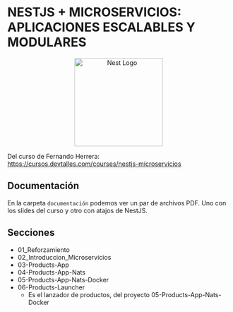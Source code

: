 # NESTJS + MICROSERVICIOS: APLICACIONES ESCALABLES Y MODULARES

<p align="center">
  <a href="http://nestjs.com/" target="blank"><img src="https://nestjs.com/img/logo-small.svg" width="200" alt="Nest Logo" /></a>
</p>

Del curso de Fernando Herrera: https://cursos.devtalles.com/courses/nestjs-microservicios

## Documentación

En la carpeta `documentación` podemos ver un par de archivos PDF. Uno con los slides del curso y otro con atajos de NestJS.

## Secciones

- 01_Reforzamiento
- 02_Introduccion_Microservicios
- 03-Products-App
- 04-Products-App-Nats
- 05-Products-App-Nats-Docker
- 06-Products-Launcher
  - Es el lanzador de productos, del proyecto 05-Products-App-Nats-Docker
